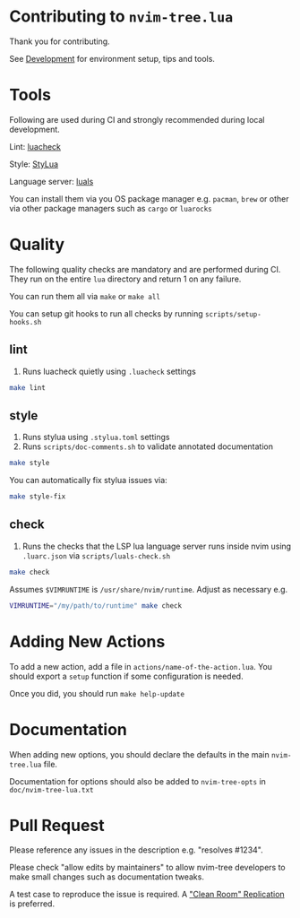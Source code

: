 # Contributing to `nvim-tree.lua`

Thank you for contributing.

See [Development](https://github.com/nvim-tree/nvim-tree.lua/wiki/Development) for environment setup, tips and tools.

# Tools

Following are used during CI and strongly recommended during local development.

Lint: [luacheck](https://github.com/lunarmodules/luacheck/)

Style: [StyLua](https://github.com/JohnnyMorganz/StyLua)

Language server: [luals](https://luals.github.io)

You can install them via you OS package manager e.g. `pacman`, `brew` or other via other package managers such as `cargo` or `luarocks`

# Quality

The following quality checks are mandatory and are performed during CI. They run on the entire `lua` directory and return 1 on any failure.

You can run them all via `make` or `make all`

You can setup git hooks to run all checks by running `scripts/setup-hooks.sh`

## lint

1. Runs luacheck quietly using `.luacheck` settings

```sh
make lint
```

## style

1. Runs stylua using `.stylua.toml` settings
1. Runs `scripts/doc-comments.sh` to validate annotated documentation

```sh
make style
```

You can automatically fix stylua issues via:

```sh
make style-fix
```

## check

1. Runs the checks that the LSP lua language server runs inside nvim using `.luarc.json` via `scripts/luals-check.sh`

```sh
make check
```

Assumes `$VIMRUNTIME` is `/usr/share/nvim/runtime`. Adjust as necessary e.g.

```sh
VIMRUNTIME="/my/path/to/runtime" make check
```

# Adding New Actions

To add a new action, add a file in `actions/name-of-the-action.lua`. You should export a `setup` function if some configuration is needed.

Once you did, you should run `make help-update`

# Documentation

When adding new options, you should declare the defaults in the main `nvim-tree.lua` file.

Documentation for options should also be added to `nvim-tree-opts` in `doc/nvim-tree-lua.txt`

# Pull Request

Please reference any issues in the description e.g. "resolves #1234".

Please check "allow edits by maintainers" to allow nvim-tree developers to make small changes such as documentation tweaks.

A test case to reproduce the issue is required. A ["Clean Room" Replication](https://github.com/nvim-tree/nvim-tree.lua/wiki/Troubleshooting#clean-room-replication) is preferred.

